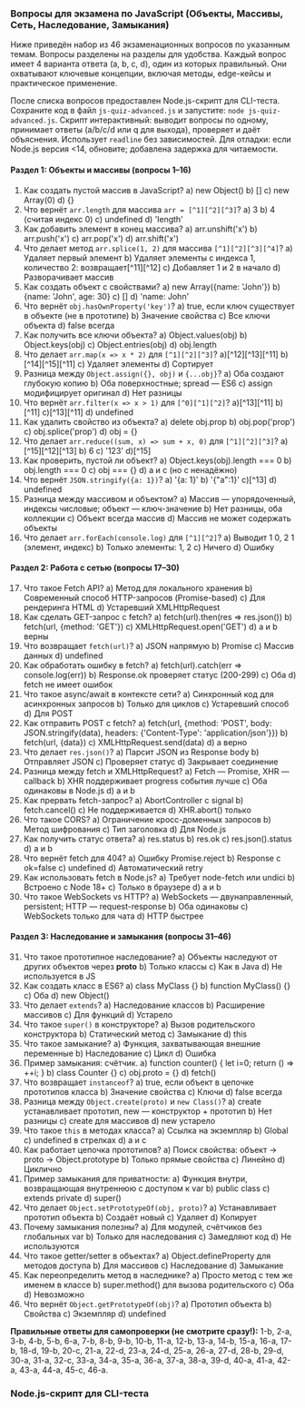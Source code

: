 ### Вопросы для экзамена по JavaScript (Объекты, Массивы, Сеть, Наследование, Замыкания)

Ниже приведён набор из 46 экзаменационных вопросов по указанным темам. Вопросы разделены на разделы для удобства. Каждый вопрос имеет 4 варианта ответа (a, b, c, d), один из которых правильный. Они охватывают ключевые концепции, включая методы, edge-кейсы и практическое применение.

После списка вопросов предоставлен Node.js-скрипт для CLI-теста. Сохраните код в файл `js-quiz-advanced.js` и запустите: `node js-quiz-advanced.js`. Скрипт интерактивный: выводит вопросы по одному, принимает ответы (a/b/c/d или q для выхода), проверяет и даёт объяснения. Использует `readline` без зависимостей. Для отладки: если Node.js версия <14, обновите; добавлена задержка для читаемости.

#### Раздел 1: Объекты и массивы (вопросы 1–16)

1. Как создать пустой массив в JavaScript?
a) new Object()
b) []
c) new Array(0)
d) {}
2. Что вернёт `arr.length` для массива `arr = [^1][^2][^3]`?
a) 3
b) 4 (считая индекс 0)
c) undefined
d) 'length'
3. Как добавить элемент в конец массива?
a) arr.unshift('x')
b) arr.push('x')
c) arr.pop('x')
d) arr.shift('x')
4. Что делает метод `arr.splice(1, 2)` для массива `[^1][^2][^3][^4]`?
a) Удаляет первый элемент
b) Удаляет элементы с индекса 1, количество 2: возвращает[^11][^12]
c) Добавляет 1 и 2 в начало
d) Разворачивает массив
5. Как создать объект с свойствами?
a) new Array({name: 'John'})
b) {name: 'John', age: 30}
c) []
d) 'name: John'
6. Что вернёт `obj.hasOwnProperty('key')`?
a) true, если ключ существует в объекте (не в прототипе)
b) Значение свойства
c) Все ключи объекта
d) false всегда
7. Как получить все ключи объекта?
a) Object.values(obj)
b) Object.keys(obj)
c) Object.entries(obj)
d) obj.length
8. Что делает `arr.map(x => x * 2)` для `[^1][^2][^3]`?
a)[^12][^13][^11]
b)[^14][^15][^11]
c) Удаляет элементы
d) Сортирует
9. Разница между `Object.assign({}, obj)` и `{...obj}`?
a) Оба создают глубокую копию
b) Оба поверхностные; spread — ES6
c) assign модифицирует оригинал
d) Нет разницы
10. Что вернёт `arr.filter(x => x > 1)` для `[^0][^1][^2]`?
a)[^13][^11]
b)[^11]
c)[^13][^11]
d) undefined
11. Как удалить свойство из объекта?
a) delete obj.prop
b) obj.pop('prop')
c) obj.splice('prop')
d) obj = {}
12. Что делает `arr.reduce((sum, x) => sum + x, 0)` для `[^1][^2][^3]`?
a)[^15][^12][^13]
b) 6
c) '123'
d)[^15]
13. Как проверить, пустой ли объект?
a) Object.keys(obj).length === 0
b) obj.length === 0
c) obj === {}
d) a и c (но c ненадёжно)
14. Что вернёт `JSON.stringify({a: 1})`?
a) '{a: 1}'
b) '{"a":1}'
c)[^13]
d) undefined
15. Разница между массивом и объектом?
a) Массив — упорядоченный, индексы числовые; объект — ключ-значение
b) Нет разницы, оба коллекции
c) Объект всегда массив
d) Массив не может содержать объекты
16. Что делает `arr.forEach(console.log)` для `[^1][^2]`?
a) Выводит 1 0, 2 1 (элемент, индекс)
b) Только элементы: 1, 2
c) Ничего
d) Ошибку

#### Раздел 2: Работа с сетью (вопросы 17–30)

17. Что такое Fetch API?
a) Метод для локального хранения
b) Современный способ HTTP-запросов (Promise-based)
c) Для рендеринга HTML
d) Устаревший XMLHttpRequest
18. Как сделать GET-запрос с fetch?
a) fetch(url).then(res => res.json())
b) fetch(url, {method: 'GET'})
c) XMLHttpRequest.open('GET')
d) a и b верны
19. Что возвращает `fetch(url)`?
a) JSON напрямую
b) Promise<Response>
c) Массив данных
d) undefined
20. Как обработать ошибку в fetch?
a) fetch(url).catch(err => console.log(err))
b) Response.ok проверяет статус (200-299)
c) Оба
d) fetch не имеет ошибок
21. Что такое async/await в контексте сети?
a) Синхронный код для асинхронных запросов
b) Только для циклов
c) Устаревший способ
d) Для POST
22. Как отправить POST с fetch?
a) fetch(url, {method: 'POST', body: JSON.stringify(data), headers: {'Content-Type': 'application/json'}})
b) fetch(url, {data})
c) XMLHttpRequest.send(data)
d) a верно
23. Что делает `res.json()`?
a) Парсит JSON из Response body
b) Отправляет JSON
c) Проверяет статус
d) Закрывает соединение
24. Разница между fetch и XMLHttpRequest?
a) Fetch — Promise, XHR — callback
b) XHR поддерживает progress события лучше
c) Оба одинаковы в Node.js
d) a и b
25. Как прервать fetch-запрос?
a) AbortController с signal
b) fetch.cancel()
c) Не поддерживается
d) XHR.abort() только
26. Что такое CORS?
a) Ограничение кросс-доменных запросов
b) Метод шифрования
c) Тип заголовка
d) Для Node.js
27. Как получить статус ответа?
a) res.status
b) res.ok
c) res.json().status
d) a и b
28. Что вернёт fetch для 404?
a) Ошибку Promise.reject
b) Response с ok=false
c) undefined
d) Автоматический retry
29. Как использовать fetch в Node.js?
a) Требует node-fetch или undici
b) Встроено с Node 18+
c) Только в браузере
d) a и b
30. Что такое WebSockets vs HTTP?
a) WebSockets — двунаправленный, persistent; HTTP — request-response
b) Оба одинаковы
c) WebSockets только для чата
d) HTTP быстрее

#### Раздел 3: Наследование и замыкания (вопросы 31–46)

31. Что такое прототипное наследование?
a) Объекты наследуют от других объектов через __proto__
b) Только классы
c) Как в Java
d) Не используется в JS
32. Как создать класс в ES6?
a) class MyClass {}
b) function MyClass() {}
c) Оба
d) new Object()
33. Что делает `extends`?
a) Наследование классов
b) Расширение массивов
c) Для функций
d) Устарело
34. Что такое `super()` в конструкторе?
a) Вызов родительского конструктора
b) Статический метод
c) Замыкание
d) this
35. Что такое замыкание?
a) Функция, захватывающая внешние переменные
b) Наследование
c) Цикл
d) Ошибка
36. Пример замыкания: счётчик.
a) function counter() { let i=0; return () => ++i; }
b) class Counter {}
c) obj.proto = {}
d) fetch()
37. Что возвращает `instanceof`?
a) true, если объект в цепочке прототипов класса
b) Значение свойства
c) Ключи
d) false всегда
38. Разница между `Object.create(proto)` и `new Class()`?
a) create устанавливает прототип, new — конструктор + прототип
b) Нет разницы
c) create для массивов
d) new устарело
39. Что такое `this` в методах класса?
a) Ссылка на экземпляр
b) Global
c) undefined в стрелках
d) a и c
40. Как работает цепочка прототипов?
a) Поиск свойства: объект → proto → Object.prototype
b) Только прямые свойства
c) Линейно
d) Циклично
41. Пример замыкания для приватности:
a) Функция внутри, возвращающая внутреннюю с доступом к var
b) public class
c) extends private
d) super()
42. Что делает `Object.setPrototypeOf(obj, proto)`?
a) Устанавливает прототип объекта
b) Создаёт новый
c) Удаляет
d) Копирует
43. Почему замыкания полезны?
a) Для модулей, счётчиков без глобальных var
b) Только для наследования
c) Замедляют код
d) Не используются
44. Что такое getter/setter в объектах?
a) Object.defineProperty для методов доступа
b) Для массивов
c) Наследование
d) Замыкание
45. Как переопределить метод в наследнике?
a) Просто метод с тем же именем в классе
b) super.method() для вызова родительского
c) Оба
d) Невозможно
46. Что вернёт `Object.getPrototypeOf(obj)`?
a) Прототип объекта
b) Свойства
c) Экземпляр
d) undefined

**Правильные ответы для самопроверки (не смотрите сразу!):**
1-b, 2-a, 3-b, 4-b, 5-b, 6-a, 7-b, 8-b, 9-b, 10-b, 11-a, 12-b, 13-a, 14-b, 15-a, 16-a, 17-b, 18-d, 19-b, 20-c, 21-a, 22-d, 23-a, 24-d, 25-a, 26-a, 27-d, 28-b, 29-d, 30-a, 31-a, 32-c, 33-a, 34-a, 35-a, 36-a, 37-a, 38-a, 39-d, 40-a, 41-a, 42-a, 43-a, 44-a, 45-c, 46-a.

### Node.js-скрипт для CLI-теста
